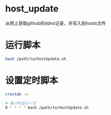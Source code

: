 # host_update
从网上获取github的ddns记录，并写入到hosts文件

# 运行脚本
```bash
bash /path/to/hostUpdate.sh
```

# 设置定时脚本
```bash
crontab -e

# 每小时运行一次
0 * * * * bash /path/to/hostUpdate.sh
```
